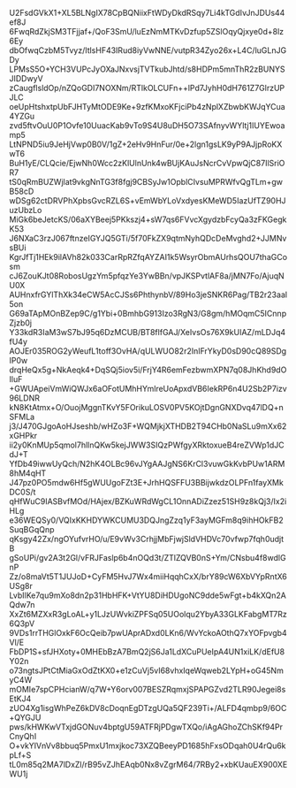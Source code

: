 U2FsdGVkX1+XL5BLNgIX78CpBQNiixFtWDyDkdRSqy7Li4kTGdIvJnJDUs44ef8J
6FwqRdZkjSM3TFjjaf+/QoF3SmU/luEzNmMTKvDzfup5ZSlOqyQjxye0d+8lz6Ey
dbOfwqCzbM5Tvyz/ItlsHF43IRud8iyVwNNE/vutpR34Zyo26x+L4C/luGLnJGDy
LPMsS5O+YCH3VUPcJyOXaJNxvsjTVTkubJhtd/s8HDPm5mnThR2zBUNYSJIDDwyV
zCaugflsldOp/nZQoGDI7NOXNm/RTlkOLCUFn++lPd7JyhH0dH761Z7GlrzUPJLC
oeUpHtshxtpUbFJHTyMtODE9Ke+9zfKMxoKFjciPb4zNplXZbwbKWJqYCua4YZGu
zvd5ftvOuU0P1Ovfe10UuacKab9vTo9S4U8uDH5O73SAfnyvWYltj1IUYEwoamp5
LtNPND5iu9JeHjVwp0B0V/1gZ+2eHv9HnFur/0e+2lgn1gsLK9yP9AJjpRoKXwT6
BuH1yE/CLQcie/EjwNh0Wcc2zKlUlnUnk4wBUjKAuJsNcrCvVpwQjC87IlSriOR7
tS0qRmBUZWjlat9vkgNnTG3f8fgj9CBSyJw1OpblCIvsuMPRWfvQgTLm+gwB58cD
wDSg62ctDRVPhXpbsGvcRZL6S+vEmWbYLoVxdyesKMeWD5IazUfTZ90HJuzUbzLo
MiGk6beJetcKS/06aXYBeej5PKkszj4+sW7qs6FVvcXgydzbFcyQa3zFKGegkK53
J6NXaC3rzJ067ftnzeIGYJQ5GTi/5f70FkZX9qtmNyhQDcDeMvghd2+JJMNvsBUi
KgrJfTj1HEk9ilAVh82k033CarRpRZfqAYZAI1k5WsyrObmAUrhsQOU7thaGCosm
cJ6ZouKJt08RobosUgzYm5pfqzYe3YwBBn/vpJKSPvtlAF8a/jMN7Fo/AjuqNU0X
AUHnxfrGYlThXk34eCW5AcCJSs6PhthynbV/89Ho3jeSNKR6Pag/TB2r23aal5on
G69aTApMOnBZep9C/g1Ybi+0BmhbG913Izo3RgN3/G8gm/hMOqmC5ICnnpZjzb0j
Y33kdR3IaM3wS7bJ95q6DzMCUB/BT8flfGAJ/XeIvsOs76X9kUIAZ/mLDJq4fU4y
AOJEr035ROG2yWeufL1toff3OvHA/qULWUO82r2InIFrYkyD0sD90cQ89SDgIP0w
drqHeQx5g+NkAeqk4+DqSQj5iov5i/FrjY4R6emFezbwmXPN7q08JhKhd9dOIluF
+GWUApeiVmWiQWJx6aOFotUMhHYmlreUoApxdVB6IekRP6n4U2Sb2P7izv96LDNR
kN8KtAtmx+O/OuojMggnTKvY5FOrikuLOSV0PV5KOjtDgnGNXDvq47lDQ+nSFMLa
j3/J470GJgoAoHJseshb/wHZo3F+WQMjkjXTHDB2T94CHb0NaSLu9mXx62xGHPkr
ii2y0KnMUp5qmol7hllnQKw5kejJWW3SIQzPWfgyXRktoxueB4reZVWp1dJCdJ+T
YfDb49iwwUyQch/N2hK4OLBc96vJYgAAJgNS6KrCl3vuwGkKvbPUw1ARM8hM4qHT
J47pz0PO5mdw6Hf5gWUUgoFZt3E+JrhHQSFFU3BBijwkdzOLPFn1fayXMkDC0S/t
qHfWuC9IASBvfMOd/HAjex/BZKuWRdWgCL1OnnADiZzez51SH9z8kQj3/Ix2iHLg
e36WEQSy0/VQIxKKHDYWKCUMU3DQJngZzq1yF3ayMGFm8q9ihHOkFB2SuqBGqQnp
qKsgy42Zx/ngOYufvrHO/u/E9vWv3CrhjjMbFjwjSldVHDVc70vfwp7fqh0udjtB
gSoUPi/gv2A3t2Gl/vFRJFaslp6b4nOQd3t/ZTlZQVB0nS+Ym/CNsbu4f8wdlGnP
Zz/o8maVt5T1JUJoD+CyFM5HvJ7Wx4miiHqqhCxX/brY89cW6XbVYpRntX6USg8r
LvbIlKe7qu9mXo8dn2p31HbHFK+VtYU8DiHDUgoNC9dde5wFgt+b4kXQn2AQdw7n
XxZt6MZXxR3gLoAL+y1LJzUWvkiZPFSq05UOolqu2YbyA33GLKFabgMT7Rz6Q3pV
9VDs1rrTHGlOxkF6OcQeib7pwUAprADxd0LKn6/WvYckoAOthQ7xYOFpvgb4Vl/E
FbDP1S+sfJHXoty+0MHEbBzA7BmQ2jS6Ja1LdXCuPUeIpA4UN1xiLK/dEfU8Y02n
o73ngtsJPtCtMiaGxOdZtKX0+e1zCuVj5vI68vhxIqeWqweb2LYpH+oG45NmyC4W
mOMIe7spCPHcianW/q7W+Y6orv007BESZRqmxjSPAPGZvd2TLR90Jegei8sEtKJ4
zUO4Xg1isgWhPeZ6kDV8cDoqnEgDTzgUQa5QF239Ti+/ALFD4qmbp9/6OC+QYGJU
pws/kHWKwVTxjdGONuv4bptgU59ATFRjPDgwTXQo/iAgAGhoZChSKf94PrCnyQhI
O+vkYIVnVv8bbuq5PmxU1mxjkoc73XZQBeeyPD1685hFxsODqah0U4rQu6kpLf+S
tL0m85q2MA7lDxZl/rB95vZJhEAqb0Nx8vZgrM64/7RBy2+xbKUauEX900XEWU1j
